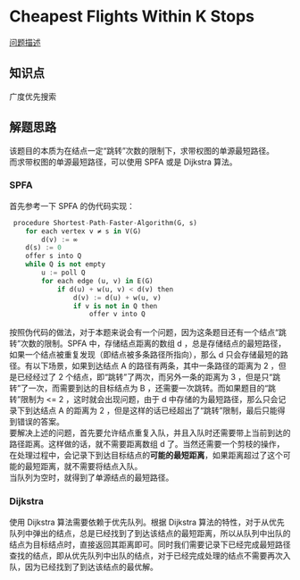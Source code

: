 # Cheapest Flights Within K Stops

[问题描述](https://leetcode.com/problems/cheapest-flights-within-k-stops/)

## 知识点

广度优先搜索

## 解题思路

该题目的本质为在结点一定“跳转”次数的限制下，求带权图的单源最短路径。  
而求带权图的单源最短路径，可以使用 SPFA 或是 Dijkstra 算法。

### SPFA

首先参考一下 SPFA 的伪代码实现：

```python
 procedure Shortest-Path-Faster-Algorithm(G, s)
    for each vertex v ≠ s in V(G)
        d(v) := ∞
    d(s) := 0
    offer s into Q
    while Q is not empty
        u := poll Q
        for each edge (u, v) in E(G)
            if d(u) + w(u, v) < d(v) then
                d(v) := d(u) + w(u, v)
                if v is not in Q then
                    offer v into Q
```

按照伪代码的做法，对于本题来说会有一个问题，因为这条题目还有一个结点“跳转”次数的限制。SPFA 中，存储结点距离的数组 d ，总是存储结点的最短路径，如果一个结点被重复发现（即结点被多条路径所指向），那么 d 只会存储最短的路径。有以下场景，如果到达结点 A 的路径有两条，其中一条路径的距离为 2 ，但是已经经过了 2 个结点，即“跳转”了两次，而另外一条的距离为 3 ，但是只“跳转”了一次，而需要到达的目标结点为 B ，还需要一次跳转。而如果题目的“跳转”限制为 <= 2 ，这时就会出现问题，由于 d 中存储的为最短路径，那么只会记录下到达结点 A 的距离为 2 ，但是这样的话已经超出了“跳转”限制，最后只能得到错误的答案。  
要解决上述的问题，首先要允许结点重复入队，并且入队时还需要带上当前到达的路径距离。这样做的话，就不需要距离数组 d 了。当然还需要一个剪枝的操作，在处理过程中，会记录下到达目标结点的**可能的最短距离**，如果距离超过了这个可能的最短距离，就不需要将结点入队。  
当队列为空时，就得到了单源结点的最短路径。

### Dijkstra

使用 Dijkstra 算法需要依赖于优先队列。根据 Dijkstra 算法的特性，对于从优先队列中弹出的结点，总是已经找到了到达该结点的最短距离，所以从队列中出队的结点为目标结点时，直接返回其距离即可。同时我们需要记录下已经完成最短路径查找的结点，即从优先队列中出队的结点，对于已经完成处理的结点不需要再次入队，因为已经找到了到达该结点的最优解。
